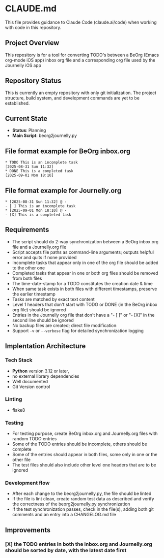 # CLAUDE.md

This file provides guidance to Claude Code (claude.ai/code) when working with code in this repository.

## Project Overview

This repository is for a tool for converting TODO's between a BeOrg (Emacs org-mode iOS app) inbox org file and a corresponding org file used by the Journelly iOS app

## Repository Status

This is currently an empty repository with only git initialization. The project structure, build system, and development commands are yet to be established.

## Current State

- **Status**: Planning
- **Main Script**: beorg2journelly.py

## File format example for BeOrg inbox.org
```
* TODO This is an incomplete task
[2025-08-31 Sun 11:32]
* DONE This is a completed task
[2025-09-01 Mon 18:10]
```

## File format example for Journelly.org
```
* [2025-08-31 Sun 11:32] @ -
- [ ] This is an incomplete task
* [2025-09-01 Mon 18:10] @ -
- [X] This is a completed task
```

## Requirements
- The script should do 2-way synchronization between a BeOrg inbox.org file and a Journelly.org file
- Script accepts file paths as command-line arguments; outputs helpful error and quits if none provided
- Incomplete tasks that appear only in one of the org file should be added to the other one
- Completed tasks that appear in one or both org files should be removed from both files
- The time-date-stamp for a TODO constitutes the creation date & time
- When same task exists in both files with different timestamps, preserve the earlier timestamp
- Tasks are matched by exact text content
- Level 1 headers that don't start with TODO or DONE (in the BeOrg inbox org file) should be ignored
- Entries in the Journelly org file that don't have a "- [ ]" or "- [X]" in the second line should be ignored
- No backup files are created; direct file modification
- Support `-v` or `--verbose` flag for detailed synchronization logging

## Implentation Architecture

### Tech Stack
- **Python** version 3.12 or later,
- no external library dependencies
- Well documented
- Git Version control

### Linting
- flake8

### Testing
- For testing purpose, create BeOrg inbox.org and Journelly.org files with random TODO entries
- Some of the TODO entries should be incomplete, others should be complete
- Some of the entries should appear in both files, some only in one or the other file
- The test files should also include other level one headers that are to be ignored

### Development flow
- After each change to the beorg2journelly.py, the file should be linted
- If the file is lint clean, create random test data as described and verify the correctness of the beorg2journelly.py synchronization
- If the test synchronization passes, check in the file(s), adding both git comments and an entry into a CHANGELOG.md file

## Improvements
### [X] the TODO entries in both the inbox.org and Journelly.org should be sorted by date, with the latest date first
